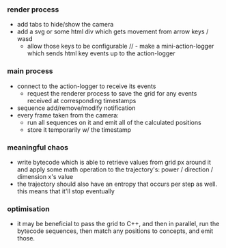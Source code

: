 ### render process
- add tabs to hide/show the camera
- add a svg or some html div which gets movement from arrow keys / wasd
  - allow those keys to be configurable
// - make a mini-action-logger which sends html key events up to the action-logger


### main process
- connect to the action-logger to receive its events
  - request the renderer process to save the grid for any events received at corresponding timestamps
- sequence add/remove/modify notification
- every frame taken from the camera:
  - run all sequences on it and emit all of the calculated positions
  - store it temporarily w/ the timestamp



### meaningful chaos
- write bytecode which is able to retrieve values from grid px around it and apply some math operation to the trajectory's: power / direction / dimension x's value
- the trajectory should also have an entropy that occurs per step as well. this means that it'll stop eventually


### optimisation
- it may be beneficial to pass the grid to C++, and then in parallel, run the bytecode sequences, then match any positions to concepts, and emit those.
